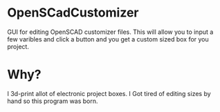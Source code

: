 # OpenSCadCustomizer
GUI for editing OpenSCAD customizer files. This will allow you to input a few varibles and click a button and you get a custom sized box for you project.  
 
 # Why?  
 I 3d-print allot of electronic project boxes. I Got tired of editing sizes by hand so this program was born.   
 
 
 

